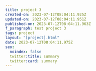 ```yaml
---
title: project 3
created-on: 2023-07-12T08:04:11.925Z
updated-on: 2023-07-12T08:04:11.951Z
published-on: 2023-07-12T08:04:11.963Z
f_paragraph: test project 3
tags: project
layout: "[project].html"
date: 2023-07-12T08:04:11.975Z
seo:
  noindex: false
  twitter:title: summary
  twitter:card: summary
---
```

